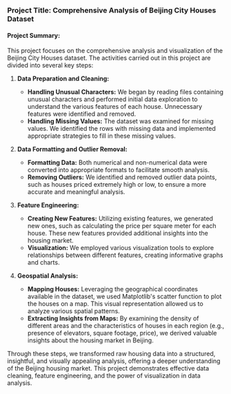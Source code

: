 ### Project Title: Comprehensive Analysis of Beijing City Houses Dataset

#### Project Summary:

This project focuses on the comprehensive analysis and visualization of the Beijing City Houses dataset. The activities carried out in this project are divided into several key steps:

1. **Data Preparation and Cleaning:**
   - **Handling Unusual Characters:** We began by reading files containing unusual characters and performed initial data exploration to understand the various features of each house. Unnecessary features were identified and removed.
   - **Handling Missing Values:** The dataset was examined for missing values. We identified the rows with missing data and implemented appropriate strategies to fill in these missing values.

2. **Data Formatting and Outlier Removal:**
   - **Formatting Data:** Both numerical and non-numerical data were converted into appropriate formats to facilitate smooth analysis. 
   - **Removing Outliers:** We identified and removed outlier data points, such as houses priced extremely high or low, to ensure a more accurate and meaningful analysis.

3. **Feature Engineering:**
   - **Creating New Features:** Utilizing existing features, we generated new ones, such as calculating the price per square meter for each house. These new features provided additional insights into the housing market.
   - **Visualization:** We employed various visualization tools to explore relationships between different features, creating informative graphs and charts.

4. **Geospatial Analysis:**
   - **Mapping Houses:** Leveraging the geographical coordinates available in the dataset, we used Matplotlib's scatter function to plot the houses on a map. This visual representation allowed us to analyze various spatial patterns.
   - **Extracting Insights from Maps:** By examining the density of different areas and the characteristics of houses in each region (e.g., presence of elevators, square footage, price), we derived valuable insights about the housing market in Beijing.

Through these steps, we transformed raw housing data into a structured, insightful, and visually appealing analysis, offering a deeper understanding of the Beijing housing market. This project demonstrates effective data cleaning, feature engineering, and the power of visualization in data analysis.
